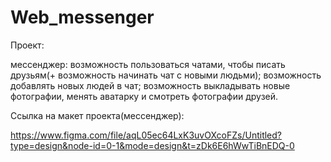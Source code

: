 # Web_messenger

Проект:

мессенджер:
возможность пользоваться чатами, чтобы писать друзьям(+ возможность начинать чат с новыми людьми); возможность добавлять новых людей в чат; возможность выкладывать новые фотографии, менять аватарку и смотреть фотографии друзей.

Ссылка на макет проекта(мессенджер):

https://www.figma.com/file/aqL05ec64LxK3uvOXcoFZs/Untitled?type=design&node-id=0-1&mode=design&t=zDk6E6hWwTiBnEDQ-0
